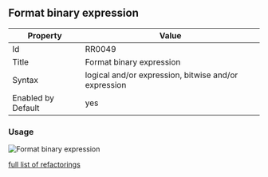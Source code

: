 ## Format binary expression

Property | Value
--- | --- 
Id | RR0049
Title | Format binary expression
Syntax | logical and/or expression, bitwise and/or expression
Enabled by Default | yes

### Usage

![Format binary expression](../../images/refactorings/FormatBinaryExpression.png)

[full list of refactorings](Refactorings.md)
